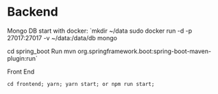 # Backend

Mongo DB start with docker:
`mkdir ~/data
sudo docker run -d -p 27017:27017 -v ~/data:/data/db mongo

cd spring_boot
Run mvn org.springframework.boot:spring-boot-maven-plugin:run`

Front End

`cd frontend;
yarn;
yarn start;
or
npm run start;`
